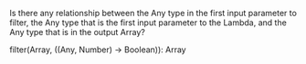Is there any relationship between the Any type in the first input parameter to filter, the Any type that is the first input parameter to the Lambda, and the Any type that is in the output Array?

filter(Array<Any>, ((Any, Number) -> Boolean)): Array<Any>